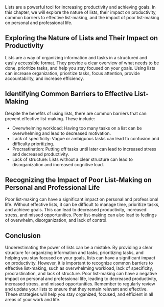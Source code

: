 
Lists are a powerful tool for increasing productivity and achieving goals. In this chapter, we will explore the nature of lists, their impact on productivity, common barriers to effective list-making, and the impact of poor list-making on personal and professional life.

Exploring the Nature of Lists and Their Impact on Productivity
--------------------------------------------------------------

Lists are a way of organizing information and tasks in a structured and easily accessible format. They provide a clear overview of what needs to be done, prioritize tasks, and help you stay focused on your goals. Using lists can increase organization, prioritize tasks, focus attention, provide accountability, and increase efficiency.

Identifying Common Barriers to Effective List-Making
----------------------------------------------------

Despite the benefits of using lists, there are common barriers that can prevent effective list-making. These include:

* Overwhelming workload: Having too many tasks on a list can be overwhelming and lead to decreased motivation.
* Lack of specificity: Vague or ambiguous tasks can lead to confusion and difficulty prioritizing.
* Procrastination: Putting off tasks until later can lead to increased stress and decreased productivity.
* Lack of structure: Lists without a clear structure can lead to disorganization and increased cognitive load.

Recognizing the Impact of Poor List-Making on Personal and Professional Life
----------------------------------------------------------------------------

Poor list-making can have a significant impact on personal and professional life. Without effective lists, it can be difficult to manage time, prioritize tasks, and achieve goals. This can lead to decreased productivity, increased stress, and missed opportunities. Poor list-making can also lead to feelings of overwhelm, disorganization, and lack of control.

Conclusion
----------

Underestimating the power of lists can be a mistake. By providing a clear structure for organizing information and tasks, prioritizing tasks, and helping you stay focused on your goals, lists can have a significant impact on productivity. However, it is important to recognize common barriers to effective list-making, such as overwhelming workload, lack of specificity, procrastination, and lack of structure. Poor list-making can have a negative impact on personal and professional life, leading to decreased productivity, increased stress, and missed opportunities. Remember to regularly review and update your lists to ensure that they remain relevant and effective. These strategies will help you stay organized, focused, and efficient in all areas of your work and life.
